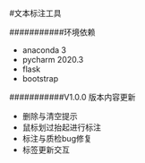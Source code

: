 #文本标注工具

###########环境依赖
- anaconda 3 
- pycharm 2020.3
- flask
- bootstrap

###########V1.0.0 版本内容更新
- 删除与清空提示
- 鼠标划过抬起进行标注
- 标注与质检bug修复
- 标签更新交互

